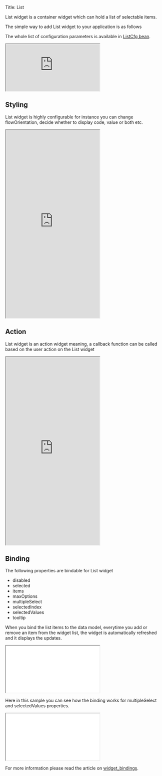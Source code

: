 Title: List

List widget is a container widget which can hold a list of selectable items.

The simple way to add List widget to your application is as follows

<script src='http://snippets.ariatemplates.com/snippets/github.com/ariatemplates/documentation-code/snippets/widgets/list/Snippet.tpl?tag=wgtListSnippet1&lang=at&outdent=true'></script>

The whole list of configuration parameters is available in [ListCfg bean](http://ariatemplates.com/api/#aria.widgets.CfgBeans:ListCfg).

<iframe class='samples' src='http://snippets.ariatemplates.com/samples/github.com/ariatemplates/documentation-code/samples/widgets/list/' ></iframe>

## Styling

List widget is highly configurable for instance you can change flowOrientation, decide whether to display code, value or both etc.

<script src='http://snippets.ariatemplates.com/snippets/github.com/ariatemplates/documentation-code/snippets/widgets/list/Snippet.tpl?tag=wgtListSnippet2&lang=at&outdent=true'></script>

<iframe class='samples' style="height:600px" src='http://snippets.ariatemplates.com/samples/github.com/ariatemplates/documentation-code/samples/widgets/list/styling/' ></iframe>

## Action

List widget is an action widget meaning, a callback function can be called based on the user action on the List widget

<script src='http://snippets.ariatemplates.com/snippets/github.com/ariatemplates/documentation-code/snippets/widgets/list/Snippet.tpl?tag=wgtListSnippet3&lang=at&outdent=true'></script>

<iframe class='samples' style="height:600px" src='http://snippets.ariatemplates.com/samples/github.com/ariatemplates/documentation-code/samples/widgets/list/action/' ></iframe>

## Binding

The following properties are bindable for List widget

* disabled
* selected
* items
* maxOptions
* multipleSelect
* selectedIndex
* selectedValues
* tooltip

When you bind the list items to the data model, everytime you add or remove an item from the widget list, the widget is automatically refreshed and it displays the updates.

<script src='%SNIPPETS_SERVER_URL%/snippets/github.com/ariatemplates/documentation-code/snippets/widgets/list/Snippet.tpl?tag=wgtListSnippet5&lang=at&outdent=true'></script>

<iframe class='samples' src='%SNIPPETS_SERVER_URL%/samples/github.com/ariatemplates/documentation-code/samples/widgets/list/editing/' ></iframe>

Here in this sample you can see how the binding works for multipleSelect and selectedValues properties.

<script src='http://snippets.ariatemplates.com/snippets/github.com/ariatemplates/documentation-code/snippets/widgets/list/Snippet.tpl?tag=wgtListSnippet4&lang=at&outdent=true'></script>

<iframe class='samples' src='%SNIPPETS_SERVER_URL%/samples/github.com/ariatemplates/documentation-code/samples/widgets/list/binding/' ></iframe>

For more information please read the article on [widget_bindings](widget_bindings).
